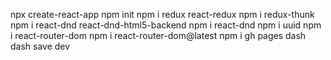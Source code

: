 npx create-react-app
npm init
npm i redux react-redux 
npm i redux-thunk 
npm i react-dnd react-dnd-html5-backend 
npm i react-dnd 
npm i uuid 
npm i react-router-dom 
npm i react-router-dom@latest
npm i gh pages dash dash save dev